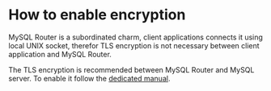 # How to enable encryption

MySQL Router is a subordinated charm, client applications connects it using local UNIX socket, therefor TLS encryption is not necessary between client application and MySQL Router.

The TLS encryption is recommended between MySQL Router and MySQL server. To enable it follow the [dedicated manual](https://charmhub.io/mysql/docs/t-enable-security).